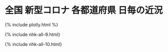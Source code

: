 # 全国 新型コロナ 各都道府県 日毎の近況

{% include plotly.html %}

{% include nhk-all-9.html}

{% include nhk-all-10.html}
